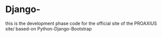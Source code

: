 # Django-
this is the development phase code for the official site of the PROAXIUS site/ based-on Python-Django-Bootstrap
